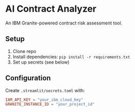 # AI Contract Analyzer

An IBM Granite-powered contract risk assessment tool.

## Setup
1. Clone repo
2. Install dependencies: `pip install -r requirements.txt`
3. Set up secrets (see below)

## Configuration
Create `.streamlit/secrets.toml` with:
```toml
IAM_API_KEY = "your_ibm_cloud_key"
GRANITE_INSTANCE_ID = "your_project_id"
